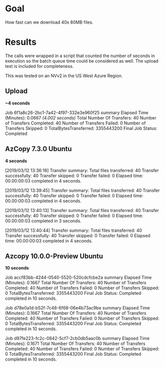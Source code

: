 # Goal

How fast can we download 40x 80MB files.

# Results

The calls were wrapped in a script that counted the number of seconds in execution so the batch queue time could be considered as well. The upload test is included for completeness.

This was tested on an NVv2 in the US West Azure Region.

## Upload

**~4 seconds**

Job 6f1a8c26-2bc1-7a42-4f97-332e3e960f25 summary
Elapsed Time (Minutes): 0.0667 _(4.002 seconds)_
Total Number Of Transfers: 40
Number of Transfers Completed: 40
Number of Transfers Failed: 0
Number of Transfers Skipped: 0
TotalBytesTransferred: 3355443200
Final Job Status: Completed

## AzCopy 7.3.0 Ubuntu

**4 seconds**

[2019/03/12 13:36:18] Transfer summary:
Total files transferred: 40
Transfer successfully: 40
Transfer skipped: 0
Transfer failed: 0
Elapsed time: 00.00:00:03
completed in 4 seconds.

[2019/03/12 13:39:45] Transfer summary:
Total files transferred: 40
Transfer successfully: 40
Transfer skipped: 0
Transfer failed: 0
Elapsed time: 00.00:00:03
completed in 4 seconds.

[2019/03/12 13:40:13] Transfer summary:
Total files transferred: 40
Transfer successfully: 40
Transfer skipped: 0
Transfer failed: 0
Elapsed time: 00.00:00:03
completed in 3 seconds.

[2019/03/12 13:40:44] Transfer summary:
Total files transferred: 40
Transfer successfully: 40
Transfer skipped: 0
Transfer failed: 0
Elapsed time: 00.00:00:03
completed in 4 seconds.

## Azcopy 10.0.0-Preview Ubuntu

**10 seconds**

Job accf83bb-4244-0540-5520-520cdcfcbe2a summary
Elapsed Time (Minutes): 0.1667
Total Number Of Transfers: 40
Number of Transfers Completed: 40
Number of Transfers Failed: 0
Number of Transfers Skipped: 0
TotalBytesTransferred: 3355443200
Final Job Status: Completed
completed in 10 seconds.

Job d78e0a1d-b52f-7c48-6f68-06e4b73ac9be summary
Elapsed Time (Minutes): 0.1667
Total Number Of Transfers: 40
Number of Transfers Completed: 40
Number of Transfers Failed: 0
Number of Transfers Skipped: 0
TotalBytesTransferred: 3355443200
Final Job Status: Completed
completed in 10 seconds.

Job d97fe223-fc2c-0842-5cf7-2cb0db5aac0b summary
Elapsed Time (Minutes): 0.1671
Total Number Of Transfers: 40
Number of Transfers Completed: 40
Number of Transfers Failed: 0
Number of Transfers Skipped: 0
TotalBytesTransferred: 3355443200
Final Job Status: Completed
completed in 10 seconds.
